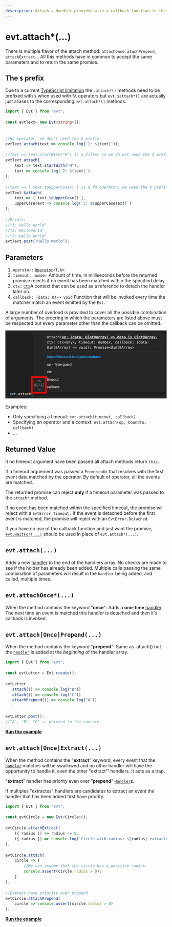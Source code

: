 ```yaml
---
description: Attach a Handler provided with a callback function to the Evt
---
```


# evt.attach\*(...)

There is multiple flavor of the attach method: `attachOnce`, `atachPrepend`, `attachExtract`... All this methods have in common to accept the same parameters and to return the same promise.

## The `$` prefix

Due to a current [TypeScript limitation](https://github.com/microsoft/TypeScript/issues/36735) the `.attach*()` methods need to be prefixed with `$` when used with fλ operators but `evt.$attach*()` are actually just aliases to the corresponding `evt.attach*()` methods.

```typescript
import { Evt } from "evt";

const evtText= new Evt<string>();


//No operator, we don't need the $ prefix
evtText.attach(text => console.log(`1: ${text}`));

//text => text.startWith("H") is a filter so we do not need the $ prefix
evtText.attach(
    text => text.startWith("H"),
    text => console.log(`2: ${text}`)
);

//text => [ text.toUpperCase() ] is a fλ operator, we need the $ prefix
evtText.$attach(
    text => [ text.toUpperCase() ],
    upperCaseText => console.log(`3: ${upperCaseText}`)
);

//Prints: 
//"1: Hello World" 
//"2: HelloWorld"
//"3: Hello World"
evtText.post("Hello World");


```

## Parameters

1. `operator:` [`Operator`](https://docs.ts-evt.dev/api-doc/operator)`<T,U>`
2. `timeout: number` Amount of time, in milliseconds before the returned promise rejects if no event has been matched within the specified delay.
3. `ctx:` [`Ctx`](https://docs.ts-evt.dev/api/ctx)A context that can be used as a reference to detach the handler later on.&#x20;
4. `callback: (data: U)=> void` Function that will be invoked every time the matcher match an event emitted by the `Evt`.

A large number of overload is provided to cover all the possible combination of arguments. The ordering in which the parameters are listed above must be respected but every parameter other than the callback can be omitted.

![](<../../.gitbook/assets/screenshot-2020-03-16-at-06.28.38 (1) (1) (2) (2) (1) (1).png>)

Examples:

* Only specifying a timeout: `evt.attach(timeout, callback)`
* Specifying an operator and a context: `evt.attach(op, boundTo, callback)`
* ...

## Returned Value

It no timeout argument have been passed all attach methods return `this`.

If a timeout arguement was passed a `Promise<U>` that resolves with the first event data matched by the operator. By default of operator, all the events are matched.

The returned promise can reject **only** if a timeout parameter was passed to the `attach*` method.

If no event has been matched within the specified timeout, the promise will reject with a `EvtError.Timeout.` If the event is detached before the first event is matched, the promise will reject with an `EvtError.Detached`.

If you have no use of the callback function and just want the promise, [`evt.waitFor(...)`](https://docs.ts-evt.dev/api-doc/evt#evt-waitfor) should be used in place of `evt.attach*(...)`.

## **`evt.attach(...)`**

Adds a new [handler](https://docs.ts-evt.dev/api/handler) to the end of the handlers array. No checks are made to see if the holder has already been added. Multiple calls passing the same combination of parameters will result in the `handler` being added, and called, multiple times.

## **`evt.attachOnce*(...)`**

When the method contains the keyword "**once**": Adds a **one-time** [handler](https://docs.ts-evt.dev/api/handler). The next time an event is matched this handler is detached and then it's callback is invoked.

## `evt.attach[Once]Prepend(...)`

When the method contains the keyword "**prepend**": Same as .attach() but the [`handler`](https://docs.ts-evt.dev/api/handler) is added at the _beginning_ of the handler array.

```typescript
import { Evt } from "evt";

const evtLetter = Evt.create();

evtLetter
  .attach(() => console.log("B"))
  .attach(() => console.log("C"))
  .attachPrepend(() => console.log("A"))
  ;

evtLetter.post();
//"A", "B", "C" is printed to the console.
```

[**Run the example**](https://stackblitz.com/edit/evt-qshmkh?embed=1\&file=index.ts\&hideExplorer=1)

## **`evt.attach[Once]Extract(...)`**

When the method contains the "**extract**" keyword, every event that the [`handler`](https://docs.ts-evt.dev/api/handler) matches will be swallowed and no other handler will have the opportunity to handle it, even the other "extract"' handlers. It acts as a trap.

"**extract**" handler has priority even over "**prepend**" [`Handler`](https://docs.ts-evt.dev/api/handler)s.

If multiples "extractes" handlers are candidates to extract an event the handler that has been added first have priority.

```typescript
import { Evt } from "evt";

const evtCircle = new Evt<Circle>();

evtCircle.attachExtract(
    ({ radius }) => radius <= 0,
    ({ radius }) => console.log(`Circle with radius: ${radius} extracted`)
);

evtCircle.attach(
    circle => {
        //We can assume that the circle has a positive radius.
        console.assert(circle.radius > 0);
    }
);

//Extract have priority over prepend
evtCircle.attachPrepend(
    circle => console.assert(circle.radius > 0)
);
```

[**Run the example**](https://stackblitz.com/edit/evt-bwkprd?embed=1\&file=index.ts\&hideExplorer=1)
